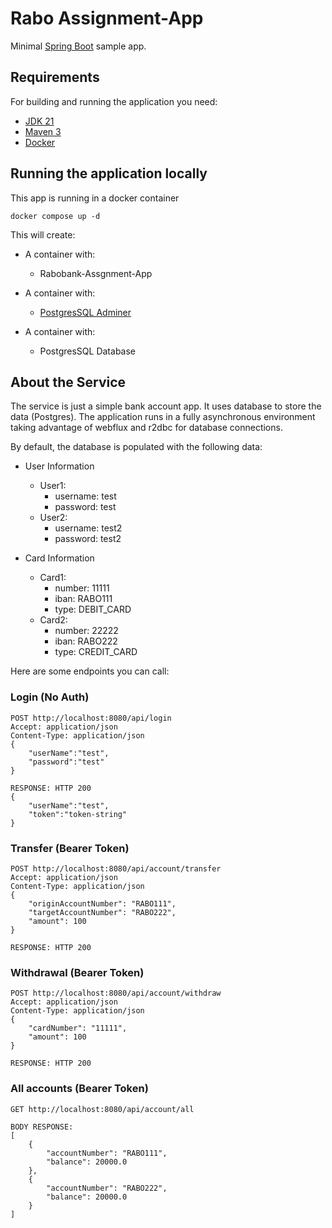 
# Rabo Assignment-App

Minimal [Spring Boot](http://projects.spring.io/spring-boot/) sample app.

## Requirements

For building and running the application you need:

- [JDK 21](https://www.oracle.com/java/technologies/downloads/#java21)
- [Maven 3](https://maven.apache.org)
- [Docker](https://www.docker.com/)
## Running the application locally

This app is running in a docker container

```shell
docker compose up -d
```

This will create:

* A container with:
    - Rabobank-Assgnment-App

* A container with:
    - [PostgresSQL Adminer](http://localhost:1010/?pgsql=ccs-tech-server&username=ccs-tech-user&db=ccs-tech-db&ns=public)

* A container with:
    - PostgresSQL Database

## About the Service

The service is just a simple bank account app. It uses database to store the data (Postgres).
The application runs in a fully asynchronous environment taking advantage of webflux and r2dbc for database connections.

By default, the database is populated with the following data:
* User Information
    * User1:
        * username: test
        * password: test
    * User2:
        * username: test2
        * password: test2

* Card Information
    * Card1:
        * number: 11111
        * iban: RABO111
        * type: DEBIT_CARD
    * Card2:
        * number: 22222
        * iban: RABO222
        * type: CREDIT_CARD

Here are some endpoints you can call:

### Login (No Auth)

```
POST http://localhost:8080/api/login
Accept: application/json
Content-Type: application/json
{
    "userName":"test",
    "password":"test"
}    

RESPONSE: HTTP 200
{
    "userName":"test",
    "token":"token-string"
} 
```

### Transfer (Bearer Token)
```
POST http://localhost:8080/api/account/transfer
Accept: application/json
Content-Type: application/json
{
    "originAccountNumber": "RABO111",
    "targetAccountNumber": "RABO222",
    "amount": 100
}

RESPONSE: HTTP 200
```

### Withdrawal (Bearer Token)
```
POST http://localhost:8080/api/account/withdraw
Accept: application/json
Content-Type: application/json
{
    "cardNumber": "11111",
    "amount": 100
}

RESPONSE: HTTP 200
```

### All accounts (Bearer Token)
```
GET http://localhost:8080/api/account/all

BODY RESPONSE:
[
    {
        "accountNumber": "RABO111",
        "balance": 20000.0
    },
    {
        "accountNumber": "RABO222",
        "balance": 20000.0
    }
]
```